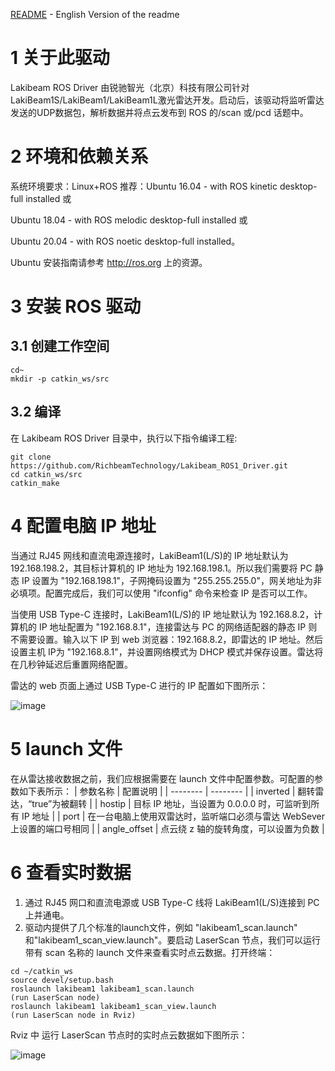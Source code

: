 [README](<https://github.com/RichbeamTechnology/Lakibeam_ROS1_Driver/blob/main/README.md>) - English Version of the readme

# 1 关于此驱动

Lakibeam ROS Driver 由锐驰智光（北京）科技有限公司针对LakiBeam1S/LakiBeam1/LakiBeam1L激光雷达开发。启动后，该驱动将监听雷达发送的UDP数据包，解析数据并将点云发布到 ROS 的/scan 或/pcd 话题中。

# 2 环境和依赖关系

系统环境要求：Linux+ROS
推荐：Ubuntu 16.04 - with ROS kinetic desktop-full installed 或  

Ubuntu 18.04 - with ROS melodic desktop-full installed 或

Ubuntu 20.04 - with ROS noetic desktop-full installed。

Ubuntu 安装指南请参考 http://ros.org 上的资源。

# 3 安装 ROS 驱动
## 3.1 创建工作空间
```
cd~
mkdir -p catkin_ws/src
```
## 3.2 编译
在 Lakibeam ROS Driver 目录中，执行以下指令编译工程:
```
git clone https://github.com/RichbeamTechnology/Lakibeam_ROS1_Driver.git
cd catkin_ws/src
catkin_make
```

# 4 配置电脑 IP 地址

当通过 RJ45 网线和直流电源连接时，LakiBeam1(L/S)的 IP 地址默认为 192.168.198.2，其目标计算机的 IP 地址为 192.168.198.1。所以我们需要将 PC 静态 IP 设置为 "192.168.198.1"，子网掩码设置为 "255.255.255.0"，网关地址为非必填项。配置完成后，我们可以使用 "ifconfig" 命令来检查 IP 是否可以工作。

当使用 USB Type-C 连接时，LakiBeam1(L/S)的 IP 地址默认为 192.168.8.2，计算机的 IP 地址配置为 "192.168.8.1"，连接雷达与 PC 的网络适配器的静态 IP 则不需要设置。输入以下 IP 到 web 浏览器：192.168.8.2，即雷达的 IP 地址。然后设置主机 IP为 "192.168.8.1"，并设置网络模式为 DHCP 模式并保存设置。雷达将在几秒钟延迟后重置网络配置。

雷达的 web 页面上通过 USB Type-C 进行的 IP 配置如下图所示：

![image](https://github.com/RichbeamTechnology/Lakibeam_ROS1_Driver/assets/158011589/09c012cb-5c99-4fb3-996d-7c98fd5fa67b)

# 5 launch 文件

在从雷达接收数据之前，我们应根据需要在 launch 文件中配置参数。可配置的参数如下表所示：
| 参数名称     | 配置说明     | 
| -------- | -------- |
| inverted | 翻转雷达，“true”为被翻转 |
| hostip | 目标 IP 地址，当设置为 0.0.0.0 时，可监听到所有 IP 地址 |
| port | 在一台电脑上使用双雷达时，监听端口必须与雷达 WebSever 上设置的端口号相同 |
| angle_offset | 点云绕 z 轴的旋转角度，可以设置为负数 |

# 6 查看实时数据

1. 通过 RJ45 网口和直流电源或 USB Type-C 线将 LakiBeam1(L/S)连接到 PC 上并通电。
2. 驱动内提供了几个标准的launch文件，例如 "lakibeam1_scan.launch" 和"lakibeam1_scan_view.launch"。要启动 LaserScan 节点，我们可以运行带有 scan 名称的 launch 文件来查看实时点云数据。打开终端：
```
cd ~/catkin_ws
source devel/setup.bash
roslaunch lakibeam1 lakibeam1_scan.launch
(run LaserScan node)
roslaunch lakibeam1 lakibeam1_scan_view.launch
(run LaserScan node in Rviz)
```
Rviz 中 运行 LaserScan 节点时的实时点云数据如下图所示：

![image](https://github.com/RichbeamTechnology/Lakibeam_ROS1_Driver/assets/158011589/abc00271-4baa-4199-8d2f-84da174eb824)
